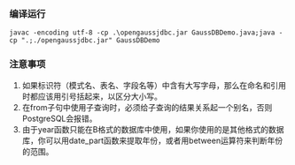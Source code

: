 ### 编译运行
`javac -encoding utf-8 -cp .\opengaussjdbc.jar GaussDBDemo.java;java -cp ".;./opengaussjdbc.jar" GaussDBDemo`

### 注意事项
1. 如果标识符（模式名、表名、字段名等）中含有大写字母，那么在命名和引用时都应该用引号括起来，以区分大小写。
2. 在from子句中使用子查询时，必须给子查询的结果关系起一个别名，否则PostgreSQL会报错。
3. 由于year函数只能在B格式的数据库中使用，如果你使用的是其他格式的数据库，你可以用date_part函数来提取年份，或者用between运算符来判断年份的范围。